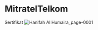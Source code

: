 # MitratelTelkom

Sertifikat
![Hanifah Al Humaira_page-0001](https://github.com/HanifahAH01/MitratelTelkom/assets/94789593/037cc08c-dbf6-43f7-9db0-e9b7f615628b)
